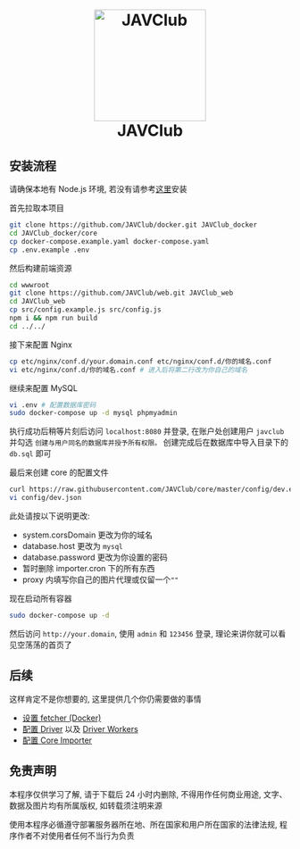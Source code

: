 <h1 align="center">
  <img src="https://github.com/JAVClub/core/raw/master/docs/logo.png" alt="JAVClub" width="200">
  <br>JAVClub</br>
</h1>

## 安装流程

请确保本地有 Node.js 环境, 若没有请参考[这里](https://computingforgeeks.com/how-to-install-latest-nodejs-on-ubuntu-debian-linux/)安装

首先拉取本项目
```bash
git clone https://github.com/JAVClub/docker.git JAVClub_docker
cd JAVClub_docker/core
cp docker-compose.example.yaml docker-compose.yaml
cp .env.example .env
```

然后构建前端资源
```bash
cd wwwroot
git clone https://github.com/JAVClub/web.git JAVClub_web
cd JAVClub_web
cp src/config.example.js src/config.js
npm i && npm run build
cd ../../
```

接下来配置 Nginx
```bash
cp etc/nginx/conf.d/your.domain.conf etc/nginx/conf.d/你的域名.conf
vi etc/nginx/conf.d/你的域名.conf # 进入后将第二行改为你自己的域名
```

继续来配置 MySQL
```bash
vi .env # 配置数据库密码
sudo docker-compose up -d mysql phpmyadmin
```
执行成功后稍等片刻后访问 `localhost:8080` 并登录, 在账户处创建用户 `javclub` 并勾选 `创建与用户同名的数据库并授予所有权限。`
创建完成后在数据库中导入目录下的 `db.sql` 即可

最后来创建 core 的配置文件
```bash
curl https://raw.githubusercontent.com/JAVClub/core/master/config/dev.example.json > config/dev.json
vi config/dev.json
```
此处请按以下说明更改:
- system.corsDomain 更改为你的域名
- database.host 更改为 `mysql`
- database.password 更改为你设置的密码
- 暂时删除 importer.cron 下的所有东西
- proxy 内填写你自己的图片代理或仅留一个`""`

现在启动所有容器
```bash
sudo docker-compose up -d
```
然后访问 `http://your.domain`, 使用 `admin` 和 `123456` 登录, 理论来讲你就可以看见空荡荡的首页了

## 后续
这样肯定不是你想要的, 这里提供几个你仍需要做的事情
- [设置 fetcher (Docker)](https://github.com/JAVClub/docker/tree/master/fetcher)
- [配置 Driver](https://github.com/JAVClub/core#配置文件) 以及 [Driver Workers](https://github.com/JAVClub/workers)
- [配置 Core Importer](https://github.com/JAVClub/core#配置)

## 免责声明

本程序仅供学习了解, 请于下载后 24 小时内删除, 不得用作任何商业用途, 文字、数据及图片均有所属版权, 如转载须注明来源

使用本程序必循遵守部署服务器所在地、所在国家和用户所在国家的法律法规, 程序作者不对使用者任何不当行为负责
